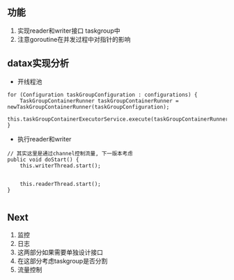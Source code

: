 ## 功能
1. 实现reader和writer接口 taskgroup中
2. 注意goroutine在并发过程中对指针的影响

## datax实现分析
- 开线程池
```
for (Configuration taskGroupConfiguration : configurations) {
    TaskGroupContainerRunner taskGroupContainerRunner = newTaskGroupContainerRunner(taskGroupConfiguration);
    this.taskGroupContainerExecutorService.execute(taskGroupContainerRunner);
}
```
- 执行reader和writer
```
// 其实这里是通过channel控制流量, 下一版本考虑
public void doStart() {
    this.writerThread.start();

  
    this.readerThread.start();
}
 
```



## Next 
1. 监控
2. 日志
3. 这两部分如果需要单独设计接口 
4. 在这部分考虑taskgroup是否分割
5. 流量控制